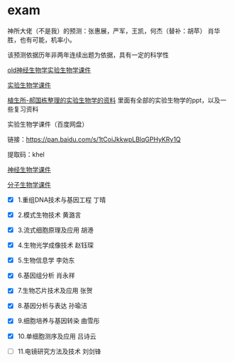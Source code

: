 # exam

神所大佬（不是我）的预测：张惠展，严军，王凯，何杰（替补：胡苹）
肖华胜，也有可能，机率小。

该预测依据历年非两年连续出题为依据，具有一定的科学性

[old神经生物学实验生物学课件](http://old.ion.ac.cn/chinese/students/kjxx.asp)

[实验生物学课件](http://www.cebsit.cas.cn/yjs/zxpy/kjxz/syswx/)

[植生所-郝国栋整理的实验生物学的资料](http://Nas-3102.quickconnect.cn/d/s/514459095407829205/Yo8dQ48vy4MR5YcjhkDkTaoIJEMdULns-HrKAXuETMgc_)
里面有全部的实验生物学的ppt，以及一些复习资料


实验生物学课件（百度网盘）

链接：https://pan.baidu.com/s/1tCoiJkkwpLBlqGPHyKRy1Q 

提取码：khel 

[神经生物学课件](http://www.cebsit.cas.cn/yjs/zxpy/kjxz/sjswx/)

[分子生物学课件](http://www.sibcb.ac.cn/edu/jiaowu.jsp?ntype=1)


- [X] 1.重组DNA技术与基因工程 丁晴
- [X] 2.模式生物技术 黄潞言
- [X] 3.流式细胞原理及应用 胡港
- [X] 4.生物光学成像技术 赵钰琛
- [X] 5.生物信息学 李効东
- [X] 6.基因组分析 肖永祥
- [X] 7.生物芯片技术及应用 张贺
- [X] 8.基因分析与表达 孙瑜洁
- [X] 9.细胞培养与基因转染 曲雪彤
- [X] 10.单细胞测序及应用 吕诗云
- [ ] 11.电镜研究方法及技术 刘剑锋

